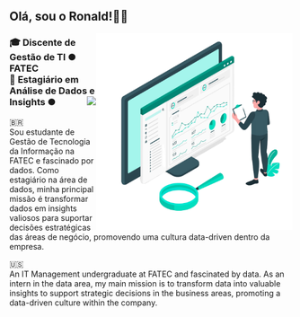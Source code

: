 
<h2>Olá, sou o Ronald!👋😄</h2>

<img src="https://github.com/ronallds/ronallds/blob/378e0e8a98e2f8a4965d3dcec739c9c5de020b12/data-illustration.png" min-width="350px" max-width="350px" width="350px" align="right">

<h3 align="left"> 
  🎓 <b>Discente de Gestão de TI  ●  FATEC </b><br>
  💼 <b>Estagiário em Análise de Dados e Insights  ●  <img src="https://cdn.prod.website-files.com/66b5e5cf007706b1611aaf52/66b5e5cf007706b1611ab05a_AF_RD_SAUDE_LOGO_FUNDO_BRANCO_RGB.png" min-height="50px" max-height="50px" height="50px" align="right"></b>
</h3>

<p align="left" size="30">
🇧🇷<br>
Sou estudante de Gestão de Tecnologia da Informação na FATEC e fascinado por dados. Como estagiário na área de dados, minha principal missão é transformar dados em insights valiosos para suportar decisões estratégicas das áreas de negócio,      promovendo uma cultura data-driven dentro da empresa.
</p>

<p align="left" size="30">
🇺🇸<br>
An IT Management undergraduate at FATEC and fascinated by data. As an intern in the data area, my main mission is to transform data into valuable insights to support strategic decisions in the business areas, promoting a data-driven culture within the company.
</p>
